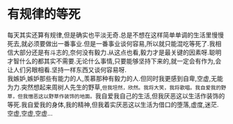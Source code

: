 # 有规律的等死

每天其实还算有规律,但是确实也平淡无奇.总是不想在这样简单单调的生活里慢慢死去,就必须要做出一番事业.但是一番事业谈何容易,所以就只能混吃等死了.我相信大部分还是有斗志的,奈何没有毅力.从这点也看,毅力才是最关键的因素呀.聪明才智什么的都其实不需要.无论什么事情,只要能够坚持下来的,就一定会有作为,会让人们另眼相看.坚持一样东西又谈何容易呀.  
我嫉妒,嫉妒那些有能力的人,羡慕那种有毅力的人.但同时我更感到自卑,空虚,无能为力.突然想起来周树人先生的野草,`但我坦然，欣然。我将大笑，我将歌唱。我自爱我的野草，但我憎恶这以野草作装饰的地面。`我自爱我自己的生活,但我厌恶这以生活作装饰的等死.我自爱我的身体,我的精神,但我着实厌恶这以生活为借口的堕落,虚度,迷茫.  
空虚,空虚,空虚...
